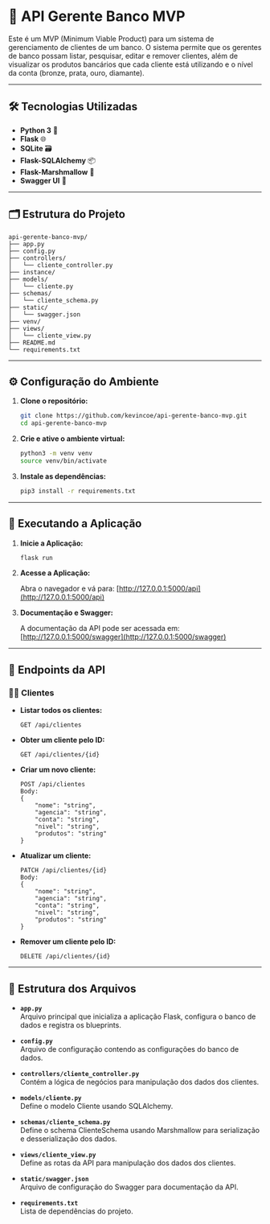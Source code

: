 # 💼 API Gerente Banco MVP

Este é um MVP (Minimum Viable Product) para um sistema de gerenciamento de clientes de um banco. O sistema permite que os gerentes de banco possam listar, pesquisar, editar e remover clientes, além de visualizar os produtos bancários que cada cliente está utilizando e o nível da conta (bronze, prata, ouro, diamante).

---

## 🛠️ Tecnologias Utilizadas

- **Python 3** 🐍
- **Flask** 🌐
- **SQLite** 🗃️
- **Flask-SQLAlchemy** 📦
- **Flask-Marshmallow** 🌾
- **Swagger UI** 📜

---

## 🗂️ Estrutura do Projeto

```plaintext
api-gerente-banco-mvp/
├── app.py
├── config.py
├── controllers/
│   └── cliente_controller.py
├── instance/
├── models/
│   └── cliente.py
├── schemas/
│   └── cliente_schema.py
├── static/
│   └── swagger.json
├── venv/
├── views/
│   └── cliente_view.py
├── README.md
└── requirements.txt
```

---

## ⚙️ Configuração do Ambiente

1. **Clone o repositório:**

   ```bash
   git clone https://github.com/kevincoe/api-gerente-banco-mvp.git
   cd api-gerente-banco-mvp
   ```

2. **Crie e ative o ambiente virtual:**

   ```bash
   python3 -m venv venv
   source venv/bin/activate
   ```

3. **Instale as dependências:**

   ```bash
   pip3 install -r requirements.txt
   ```

---

## 🚀 Executando a Aplicação

1. **Inicie a Aplicação:**

   ```bash
   flask run
   ```

2. **Acesse a Aplicação:**

   Abra o navegador e vá para: [http://127.0.0.1:5000/api](http://127.0.0.1:5000/api)

3. **Documentação e Swagger:**

   A documentação da API pode ser acessada em: [http://127.0.0.1:5000/swagger](http://127.0.0.1:5000/swagger)

---

## 📡 Endpoints da API

### 🧑‍💼 Clientes

- **Listar todos os clientes:**

  ```http
  GET /api/clientes
  ```

- **Obter um cliente pelo ID:**

  ```http
  GET /api/clientes/{id}
  ```

- **Criar um novo cliente:**

  ```http
  POST /api/clientes
  Body:
  {
      "nome": "string",
      "agencia": "string",
      "conta": "string",
      "nivel": "string",
      "produtos": "string"
  }
  ```

- **Atualizar um cliente:**

  ```http
  PATCH /api/clientes/{id}
  Body:
  {
      "nome": "string",
      "agencia": "string",
      "conta": "string",
      "nivel": "string",
      "produtos": "string"
  }
  ```

- **Remover um cliente pelo ID:**

  ```http
  DELETE /api/clientes/{id}
  ```

---

## 📁 Estrutura dos Arquivos

- **`app.py`**  
  Arquivo principal que inicializa a aplicação Flask, configura o banco de dados e registra os blueprints.

- **`config.py`**  
  Arquivo de configuração contendo as configurações do banco de dados.

- **`controllers/cliente_controller.py`**  
  Contém a lógica de negócios para manipulação dos dados dos clientes.

- **`models/cliente.py`**  
  Define o modelo Cliente usando SQLAlchemy.

- **`schemas/cliente_schema.py`**  
  Define o schema ClienteSchema usando Marshmallow para serialização e desserialização dos dados.

- **`views/cliente_view.py`**  
  Define as rotas da API para manipulação dos dados dos clientes.

- **`static/swagger.json`**  
  Arquivo de configuração do Swagger para documentação da API.

- **`requirements.txt`**  
  Lista de dependências do projeto.
